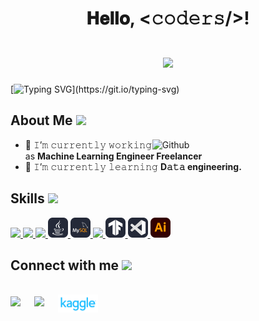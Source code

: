 <h1 align="center">
  𝐇𝐞𝐥𝐥𝐨, &lt;𝚌𝚘𝚍𝚎𝚛𝚜/&gt;!
  <br>
  <br>
  <img src="https://camo.githubusercontent.com/57d23ae617d59de5040f5f5bebad81f4dc233c2aad174e5a6214c29ed23dee29/68747470733a2f2f6d656469612e74656e6f722e636f6d2f70506f556d69305a31665541414141432f6361742d7065742e676966" width="150px" />
</h1>

[![Typing SVG](https://readme-typing-svg.herokuapp.com?font=Architects+Daughter&color=7AF79A&size=20&lines=Hey!+It's+Yasmine!;I'm+a+Machine+Learning+Engineer+Freelancer...)](https://git.io/typing-svg)


<h2> About Me <img src = "https://media0.giphy.com/media/KDDpcKigbfFpnejZs6/giphy.gif?cid=ecf05e47oy6f4zjs8g1qoiystc56cu7r9tb8a1fe76e05oty&rid=giphy.gif" width = 100px></h2>

<img width="55%" align="right" alt="Github" src="https://raw.githubusercontent.com/onimur/.github/master/.resources/git-header.svg" />

- 🔭 𝙸’𝚖 𝚌𝚞𝚛𝚛𝚎𝚗𝚝𝚕𝚢 𝚠𝚘𝚛𝚔𝚒𝚗𝚐 as **Machine Learning Engineer Freelancer**
- 🌱 𝙸’𝚖 𝚌𝚞𝚛𝚛𝚎𝚗𝚝𝚕𝚢 𝚕𝚎𝚊𝚛𝚗𝚒𝚗𝚐 **D𝚊𝚝𝚊 engineering.**

<h2> Skills <img src="https://media2.giphy.com/media/QssGEmpkyEOhBCb7e1/giphy.gif?cid=ecf05e47a0n3gi1bfqntqmob8g9aid1oyj2wr3ds3mg700bl&rid=giphy.gif" width="32px"></h2>
<a href= https://github.com/yassminSaber?tab=repositories&q=&type=&language=python&sort=> <img width="32px" src="https://raw.githubusercontent.com/rahulbanerjee26/githubAboutMeGenerator/main/icons/python.svg"> </a>
<a href= https://github.com/yassminSaber?tab=repositories&q=&type=&language=python&sort=> <img width="32px" src="https://github.com/tandpfun/skill-icons/blob/main/icons/ScikitLearn-Dark.svg"> </a>
<a href= https://github.com/yassminSaber?tab=repositories&q=&type=&language=python&sort=> <img width="32px" src="https://raw.githubusercontent.com/rahulbanerjee26/githubAboutMeGenerator/main/icons/sqlite.svg"> </a>
<a href= https://github.com/yassminSaber?tab=repositories&q=&type=&language=python&sort=> <img width="32px" src="https://github.com/tandpfun/skill-icons/blob/main/icons/Java-Dark.svg"> </a>
<a href= https://github.com/yassminSaber?tab=repositories&q=&type=&language=python&sort=> <img width="32px" src="https://github.com/tandpfun/skill-icons/blob/main/icons/MySQL-Dark.svg"> </a>
<a href= https://github.com/yassminSaber?tab=repositories&q=&type=&language=python&sort=> <img width="32px" src="https://github.com/tandpfun/skill-icons/blob/main/icons/OpenCV-Dark.svg"> </a>
<a href= https://github.com/yassminSaber?tab=repositories&q=&type=&language=python&sort=> <img width="32px" src="https://github.com/tandpfun/skill-icons/blob/main/icons/TensorFlow-Dark.svg"> </a>
<a href= https://github.com/yassminSaber?tab=repositories&q=&type=&language=python&sort=> <img width="32px" src="https://github.com/tandpfun/skill-icons/blob/main/icons/VSCode-Dark.svg"> </a>
<a href= https://github.com/yassminSaber?tab=repositories&q=&type=&language=python&sort=> <img width="32px" src="https://github.com/tandpfun/skill-icons/blob/main/icons/Illustrator.svg"> </a>


<h2> Connect with me <img src='https://raw.githubusercontent.com/ShahriarShafin/ShahriarShafin/main/Assets/handshake.gif' width="100px"> </h2>
<br>	
<a target="_blank" href="https://www.linkedin.com/in/yasmeen-saber-12598a282/"><img src="https://img.shields.io/badge/-LinkedIn-0077B5?style=for-the-badge&logo=Linkedin&logoColor=white"></img></a>
&emsp;
<a target="_blank" href="yasminesaber26@gmail.com"><img src="https://img.shields.io/badge/-Gmail-D14836?style=for-the-badge&logo=Gmail&logoColor=white"></img></a>
&emsp;
<a href = 'https://www.kaggle.com/yassminsaber'> <img width = '64px' align= 'center' src="https://github.com/yassminSaber/yassminSaber/blob/main/kaggleIcon.png"/></a> 
&emsp;
<br>
